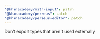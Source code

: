 ```yaml
---
"@khanacademy/math-input": patch
"@khanacademy/perseus": patch
"@khanacademy/perseus-editor": patch
---
```


Don't export types that aren't used externally
